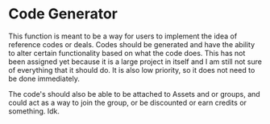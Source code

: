# Code Generator
This function is meant to be a way for users to implement the idea of reference codes or deals. 
Codes should be generated and have the ability to alter certain functionality based on what the code does. This has not been assigned yet because it is a large project in itself and I am still not sure of everything that it should do. It is also low priority, so it does not need to be done immediately. 

The code's should also be able to be attached to Assets and or groups, and could act as a way to join the group, or be discounted or earn credits or something. Idk. 
